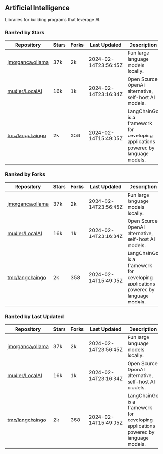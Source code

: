 ## Artificial Intelligence

Libraries for building programs that leverage AI.

### Ranked by Stars

| Repository | Stars | Forks | Last Updated | Description | 
|------------|-------|-------|--------------|-------------|
| [jmorganca/ollama](https://github.com/jmorganca/ollama) | 37k | 2k | 2024-02-14T23:56:45Z |  Run large language models locally. |
| [mudler/LocalAI](https://github.com/mudler/LocalAI) | 16k | 1k | 2024-02-14T23:16:34Z |  Open Source OpenAI alternative, self-host AI models. |
| [tmc/langchaingo](https://github.com/tmc/langchaingo) | 2k | 358 | 2024-02-14T15:49:05Z |  LangChainGo is a framework for developing applications powered by language models. |

### Ranked by Forks

| Repository | Stars | Forks | Last Updated | Description | 
|------------|-------|-------|--------------|-------------|
| [jmorganca/ollama](https://github.com/jmorganca/ollama) | 37k | 2k | 2024-02-14T23:56:45Z |  Run large language models locally. |
| [mudler/LocalAI](https://github.com/mudler/LocalAI) | 16k | 1k | 2024-02-14T23:16:34Z |  Open Source OpenAI alternative, self-host AI models. |
| [tmc/langchaingo](https://github.com/tmc/langchaingo) | 2k | 358 | 2024-02-14T15:49:05Z |  LangChainGo is a framework for developing applications powered by language models. |

### Ranked by Last Updated

| Repository | Stars | Forks | Last Updated | Description | 
|------------|-------|-------|--------------|-------------|
| [jmorganca/ollama](https://github.com/jmorganca/ollama) | 37k | 2k | 2024-02-14T23:56:45Z |  Run large language models locally. |
| [mudler/LocalAI](https://github.com/mudler/LocalAI) | 16k | 1k | 2024-02-14T23:16:34Z |  Open Source OpenAI alternative, self-host AI models. |
| [tmc/langchaingo](https://github.com/tmc/langchaingo) | 2k | 358 | 2024-02-14T15:49:05Z |  LangChainGo is a framework for developing applications powered by language models. |

